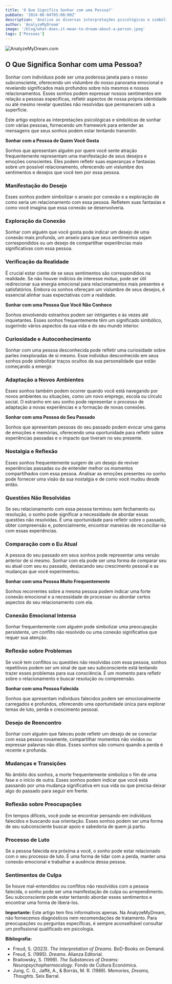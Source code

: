 ```yaml
---
title: 'O Que Significa Sonhar com uma Pessoa?'
pubDate: '2024-06-04T05:00:00Z'
description: 'Analise as diversas interpretações psicológicas e simbólicas dos sonhos envolvidos nas pessoas para descobrir os significados subjacentes desses sonhos.'
author: 'AnalyzeMyDream'
image: '/blog/what-does-it-mean-to-dream-about-a-person.jpeg'
tags: ['Pessoas']
---
```


![AnalyzeMyDream.com](/blog/what-does-it-mean-to-dream-about-a-person.jpeg)

## O Que Significa Sonhar com uma Pessoa?

Sonhar com indivíduos pode ser uma poderosa janela para o nosso subconsciente, oferecendo um vislumbre do nosso panorama emocional e revelando significados mais profundos sobre nós mesmos e nossos relacionamentos. Esses sonhos podem expressar nossos sentimentos em relação a pessoas específicas, refletir aspectos de nossa própria identidade ou até mesmo revelar questões não resolvidas que permanecem sob a superfície.

Este artigo explora as interpretações psicológicas e simbólicas de sonhar com várias pessoas, fornecendo um framework para entender as mensagens que seus sonhos podem estar tentando transmitir.

**Sonhar com a Pessoa de Quem Você Gosta**

Sonhos que apresentam alguém por quem você sente atração frequentemente representam uma manifestação de seus desejos e emoções conscientes. Eles podem refletir suas esperanças e fantasias sobre um possível relacionamento, oferecendo um vislumbre dos sentimentos e desejos que você tem por essa pessoa.

### Manifestação do Desejo

Esses sonhos podem simbolizar o anseio por conexão e a exploração de como seria um relacionamento com essa pessoa. Refletem suas fantasias e como você imagina que essa conexão se desenvolveria.

### Exploração da Conexão

Sonhar com alguém que você gosta pode indicar um desejo de uma conexão mais profunda, um anseio para que seus sentimentos sejam correspondidos ou um desejo de compartilhar experiências mais significativas com essa pessoa.

### Verificação da Realidade

É crucial estar ciente de se seus sentimentos são correspondidos na realidade. Se não houver indícios de interesse mútuo, pode ser útil redirecionar sua energia emocional para relacionamentos mais presentes e satisfatórios. Embora os sonhos ofereçam um vislumbre de seus desejos, é essencial alinhar suas expectativas com a realidade.

**Sonhar com uma Pessoa Que Você Não Conhece**

Sonhos envolvendo estranhos podem ser intrigantes e às vezes até inquietantes. Esses sonhos frequentemente têm um significado simbólico, sugerindo vários aspectos da sua vida e do seu mundo interior.

### Curiosidade e Autoconhecimento

Sonhar com uma pessoa desconhecida pode refletir uma curiosidade sobre partes inexploradas de si mesmo. Esse indivíduo desconhecido em seus sonhos pode simbolizar traços ocultos da sua personalidade que estão começando a emergir.

### Adaptação a Novos Ambientes

Esses sonhos também podem ocorrer quando você está navegando por novos ambientes ou situações, como um novo emprego, escola ou círculo social. O estranho em seu sonho pode representar o processo de adaptação a novas experiências e a formação de novas conexões.

**Sonhar com uma Pessoa do Seu Passado**

Sonhos que apresentam pessoas do seu passado podem evocar uma gama de emoções e memórias, oferecendo uma oportunidade para refletir sobre experiências passadas e o impacto que tiveram no seu presente.

### Nostalgia e Reflexão

Esses sonhos frequentemente surgem de um desejo de reviver experiências passadas ou de entender melhor os momentos compartilhados com essa pessoa. Analisar as emoções presentes no sonho pode fornecer uma visão da sua nostalgia e de como você mudou desde então.

### Questões Não Resolvidas

Se seu relacionamento com essa pessoa terminou sem fechamento ou resolução, o sonho pode significar a necessidade de abordar essas questões não resolvidas. É uma oportunidade para refletir sobre o passado, obter compreensão e, potencialmente, encontrar maneiras de reconciliar-se com essas experiências.

### Comparação com o Eu Atual

A pessoa do seu passado em seus sonhos pode representar uma versão anterior de si mesmo. Sonhar com ela pode ser uma forma de comparar seu eu atual com seu eu passado, destacando seu crescimento pessoal e as mudanças que você experimentou.

**Sonhar com uma Pessoa Muito Frequentemente**

Sonhos recorrentes sobre a mesma pessoa podem indicar uma forte conexão emocional e a necessidade de processar ou abordar certos aspectos do seu relacionamento com ela.

### Conexão Emocional Intensa

Sonhar frequentemente com alguém pode simbolizar uma preocupação persistente, um conflito não resolvido ou uma conexão significativa que requer sua atenção.

### Reflexão sobre Problemas

Se você tem conflitos ou questões não resolvidas com essa pessoa, sonhos repetitivos podem ser um sinal de que seu subconsciente está tentando trazer esses problemas para sua consciência. É um momento para refletir sobre o relacionamento e buscar resolução ou compreensão.

**Sonhar com uma Pessoa Falecida**

Sonhos que apresentam indivíduos falecidos podem ser emocionalmente carregados e profundos, oferecendo uma oportunidade única para explorar temas de luto, perda e crescimento pessoal.

### Desejo de Reencontro

Sonhar com alguém que faleceu pode refletir um desejo de se conectar com essa pessoa novamente, compartilhar momentos não vividos ou expressar palavras não ditas. Esses sonhos são comuns quando a perda é recente e profunda.

### Mudanças e Transições

No âmbito dos sonhos, a morte frequentemente simboliza o fim de uma fase e o início de outra. Esses sonhos podem indicar que você está passando por uma mudança significativa em sua vida ou que precisa deixar algo do passado para seguir em frente.

### Reflexão sobre Preocupações

Em tempos difíceis, você pode se encontrar pensando em indivíduos falecidos e buscando sua orientação. Esses sonhos podem ser uma forma de seu subconsciente buscar apoio e sabedoria de quem já partiu.

### Processo de Luto

Se a pessoa falecida era próxima a você, o sonho pode estar relacionado com o seu processo de luto. É uma forma de lidar com a perda, manter uma conexão emocional e trabalhar a ausência dessa pessoa.

### Sentimentos de Culpa

Se houve mal-entendidos ou conflitos não resolvidos com a pessoa falecida, o sonho pode ser uma manifestação de culpa ou arrependimento. Seu subconsciente pode estar tentando abordar esses sentimentos e encontrar uma forma de liberá-los.

**Importante:** Este artigo tem fins informativos apenas. Na AnalyzeMyDream, não fornecemos diagnósticos nem recomendações de tratamento. Para preocupações ou perguntas específicas, é sempre aconselhável consultar um profissional qualificado em psicologia.

**Bibliografia:**

- Freud, S. (2023). *The Interpretation of Dreams*. BoD-Books on Demand.
- Freud, S. (1995). *Dreams*. Alianza Editorial.
- Brailowsky, S. (1999). *The Substances of Dreams: Neuropsychopharmacology*. Fondo de Cultura Económica.
- Jung, C. G., Jaffé, A., & Borrás, M. R. (1989). *Memories, Dreams, Thoughts*. Seix Barral.